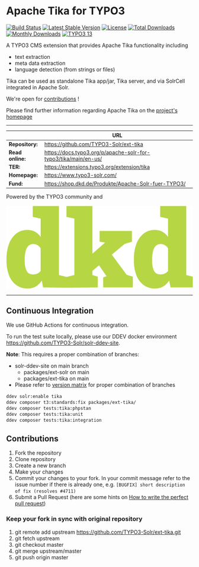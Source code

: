 # Apache Tika for TYPO3

[![Build Status](https://github.com/TYPO3-Solr/ext-tika/actions/workflows/ci.yml/badge.svg?branch=main)](https://github.com/TYPO3-Solr/ext-tika/actions?query=branch:main)
[![Latest Stable Version](https://poser.pugx.org/apache-solr-for-typo3/tika/v/stable)](https://packagist.org/packages/apache-solr-for-typo3/tika)
[![License](https://poser.pugx.org/apache-solr-for-typo3/tika/license)](https://packagist.org/packages/apache-solr-for-typo3/tika)
[![Total Downloads](http://poser.pugx.org/apache-solr-for-typo3/tika/downloads)](https://packagist.org/packages/apache-solr-for-typo3/tika)
[![Monthly Downloads](https://poser.pugx.org/apache-solr-for-typo3/tika/d/monthly)](https://packagist.org/packages/apache-solr-for-typo3/tika)
[![TYPO3 13](https://img.shields.io/badge/TYPO3-13-orange.svg?style=flat-square)](https://get.typo3.org/version/13)

A TYPO3 CMS extension that provides Apache Tika functionality including

* text extraction
* meta data extraction
* language detection (from strings or files)

Tika can be used as standalone Tika app/jar, Tika server, and via SolrCell integrated in Apache Solr.

We're open for [contributions](#Contributions) !

Please find further information regarding Apache Tika on the [project's homepage](http://tika.apache.org)

---

|                  | URL                                                             |
|------------------|-----------------------------------------------------------------|
| **Repository:**  | https://github.com/TYPO3-Solr/ext-tika                          |
| **Read online:** | https://docs.typo3.org/p/apache-solr-for-typo3/tika/main/en-us/ |
| **TER:**         | https://extensions.typo3.org/extension/tika                     |
| **Homepage:**    | https://www.typo3-solr.com/                                     |
| **Fund:**        | https://shop.dkd.de/Produkte/Apache-Solr-fuer-TYPO3/            |

Powered by the TYPO3 community and <br><br>![dkd Internet Service GmbH](./Documentation/Images/dkdLogo.png)

---

## Continuous Integration

We use GitHub Actions for continuous integration.

To run the test suite locally, please use our DDEV docker environment https://github.com/TYPO3-Solr/solr-ddev-site.

**Note**:
  This requires a proper combination of branches:
* solr-ddev-site on main branch
    * packages/ext-solr on main
    * packages/ext-tika on main
* Please refer to [version matrix](https://raw.githubusercontent.com/TYPO3-Solr/ext-solr/main/Documentation/Appendix/VersionMatrix.rst) for proper combination of branches

```shell
ddev solr:enable tika
ddev composer t3:standards:fix packages/ext-tika/
ddev composer tests:tika:phpstan
ddev composer tests:tika:unit
ddev composer tests:tika:integration
```

## <a name="Contributions"></a>Contributions

1. Fork the repository
2. Clone repository
3. Create a new branch
4. Make your changes
5. Commit your changes to your fork. In your commit message refer to the issue number if there is already one, e.g. `[BUGFIX] short description of fix (resolves #4711)`
6. Submit a Pull Request (here are some hints on [How to write the perfect pull request](https://github.com/blog/1943-how-to-write-the-perfect-pull-request))

### Keep your fork in sync with original repository

1. git remote add upstream https://github.com/TYPO3-Solr/ext-tika.git
2. git fetch upstream
3. git checkout master
4. git merge upstream/master
5. git push origin master
